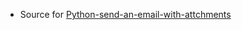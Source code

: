 - Source for [Python-send-an-email-with-attchments](https://www.taeheechoi.com/posts/python-send-%20an-email-with-attachments)